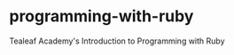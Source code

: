 programming-with-ruby
=====================

Tealeaf Academy's Introduction to Programming with Ruby
